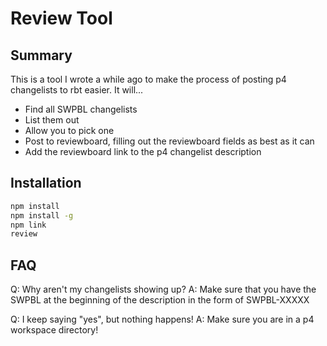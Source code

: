 # Review Tool

## Summary

This is a tool I wrote a while ago to make the process of posting p4 changelists to rbt easier. It will...
* Find all SWPBL changelists
* List them out
* Allow you to pick one
* Post to reviewboard, filling out the reviewboard fields as best as it can
* Add the reviewboard link to the p4 changelist description

## Installation

```bash
npm install
npm install -g
npm link
review
```

## FAQ

Q: Why aren't my changelists showing up?
A: Make sure that you have the SWPBL at the beginning of the description in the form of SWPBL-XXXXX

Q: I keep saying "yes", but nothing happens!
A: Make sure you are in a p4 workspace directory!